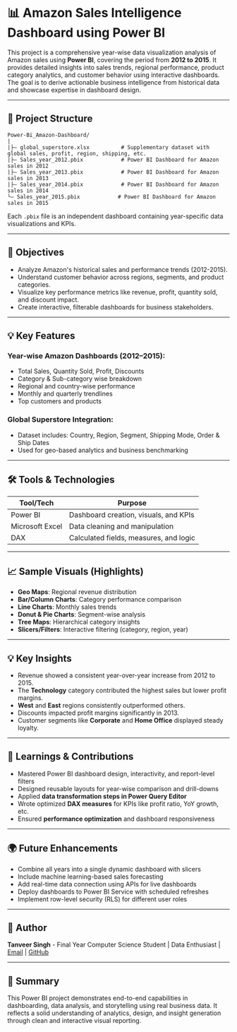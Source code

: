 # 📊 Amazon Sales Intelligence Dashboard using Power BI

This project is a comprehensive year-wise data visualization analysis of Amazon sales using **Power BI**, covering the period from **2012 to 2015**. It provides detailed insights into sales trends, regional performance, product category analytics, and customer behavior using interactive dashboards. The goal is to derive actionable business intelligence from historical data and showcase expertise in dashboard design.

---

## 📂 Project Structure

```
Power-Bi_Amazon-Dashboard/
|
|├— global_superstore.xlsx          # Supplementary dataset with global sales, profit, region, shipping, etc.
|├— Sales_year_2012.pbix            # Power BI Dashboard for Amazon sales in 2012
|├— Sales_year_2013.pbix            # Power BI Dashboard for Amazon sales in 2013
|├— Sales_year_2014.pbix            # Power BI Dashboard for Amazon sales in 2014
└— Sales_year_2015.pbix            # Power BI Dashboard for Amazon sales in 2015
```

Each `.pbix` file is an independent dashboard containing year-specific data visualizations and KPIs.

---

## 📌 Objectives

* Analyze Amazon's historical sales and performance trends (2012-2015).
* Understand customer behavior across regions, segments, and product categories.
* Visualize key performance metrics like revenue, profit, quantity sold, and discount impact.
* Create interactive, filterable dashboards for business stakeholders.

---

## 💡 Key Features

### Year-wise Amazon Dashboards (2012–2015):

* Total Sales, Quantity Sold, Profit, Discounts
* Category & Sub-category wise breakdown
* Regional and country-wise performance
* Monthly and quarterly trendlines
* Top customers and products

### Global Superstore Integration:

* Dataset includes: Country, Region, Segment, Shipping Mode, Order & Ship Dates
* Used for geo-based analytics and business benchmarking

---

## 🛠️ Tools & Technologies

| Tool/Tech       | Purpose                                |
| --------------- | -------------------------------------- |
| Power BI        | Dashboard creation, visuals, and KPIs  |
| Microsoft Excel | Data cleaning and manipulation         |
| DAX             | Calculated fields, measures, and logic |

---

## 📈 Sample Visuals (Highlights)

* **Geo Maps**: Regional revenue distribution
* **Bar/Column Charts**: Category performance comparison
* **Line Charts**: Monthly sales trends
* **Donut & Pie Charts**: Segment-wise analysis
* **Tree Maps**: Hierarchical category insights
* **Slicers/Filters**: Interactive filtering (category, region, year)

---

## 💡 Key Insights

* Revenue showed a consistent year-over-year increase from 2012 to 2015.
* The **Technology** category contributed the highest sales but lower profit margins.
* **West** and **East** regions consistently outperformed others.
* Discounts impacted profit margins significantly in 2013.
* Customer segments like **Corporate** and **Home Office** displayed steady loyalty.

---

## 🧠 Learnings & Contributions

* Mastered Power BI dashboard design, interactivity, and report-level filters
* Designed reusable layouts for year-wise comparison and drill-downs
* Applied **data transformation steps in Power Query Editor**
* Wrote optimized **DAX measures** for KPIs like profit ratio, YoY growth, etc.
* Ensured **performance optimization** and dashboard responsiveness

---

## 🌍 Future Enhancements

* Combine all years into a single dynamic dashboard with slicers
* Include machine learning-based sales forecasting
* Add real-time data connection using APIs for live dashboards
* Deploy dashboards to Power BI Service with scheduled refreshes
* Implement row-level security (RLS) for different user roles

---

## 👤 Author

**Tanveer Singh** - Final Year Computer Science Student | Data Enthusiast |
[Email](mailto:tsbedi2604@gmail.com) | 
[GitHub](https://github.com/tanveerbedi)

---

## 🌟 Summary

This Power BI project demonstrates end-to-end capabilities in dashboarding, data analysis, and storytelling using real business data. It reflects a solid understanding of analytics, design, and insight generation through clean and interactive visual reporting.
